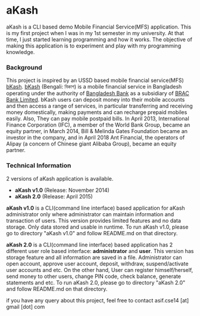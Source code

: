 # aKash #
aKash is a CLI based demo Mobile Financial Service(MFS) application. This is my first project when I was in my 1st semester in my university. At that time, I just started learning programming and how it works. The objective of making this application is to experiment and play with my programming knowledge. 

### **Background** ###
This project is inspired by an USSD based mobile financial service(MFS) [bKash](http://www.bkash.com/). [bKash](http://www.bkash.com/) (Bengali: বিকাশ) is a mobile financial service in Bangladesh operating under the authority of [Bangladesh Bank](https://en.wikipedia.org/wiki/Bangladesh_Bank) as a subsidiary of [BRAC Bank Limited](https://en.wikipedia.org/wiki/BRAC_Bank_Limited). bKash users can deposit money into their mobile accounts and then access a range of services, in particular transferring and receiving money domestically, making payments and can recharge prepaid mobiles easily. Also, They can pay mobile postpaid bills. In April 2013, International Finance Corporation (IFC), a member of the World Bank Group, became an equity partner, in March 2014, Bill & Melinda Gates Foundation became an investor in the company, and in April 2018 Ant Financial, the operators of Alipay (a concern of Chinese giant Alibaba Group), became an equity partner.

### **Technical Information** ###
2 versions of aKash application is available.
* **aKash v1.0** (Release: November 2014)
* **aKash 2.0** (Release: April 2015)

**aKash v1.0** is a CLI(command line interface) based application for aKash administrator only where administrator can maintain information and transaction of users. This version provides limited features and no data storage. Only data stored and usable in runtime. To run aKash v1.0, please go to directory "aKash v1.0" and follow README.md on that directory.

**aKash 2.0** is a CLI(command line interface) based application has 2 different user role based interface: **administrator** and **user**. This version has storage feature and all information are saved in a file. Administrator can open account, approve user account, deposit, withdraw, suspend/activate user accounts and etc. On the other hand, User can register himself/herself, send money to other users, change PIN code, check balance, generate statements and etc.  To run aKash 2.0, please go to directory "aKash 2.0" and follow README.md on that directory.

if you have any query about this project, feel free to contact asif.cse14 [at] gmail [dot] com
